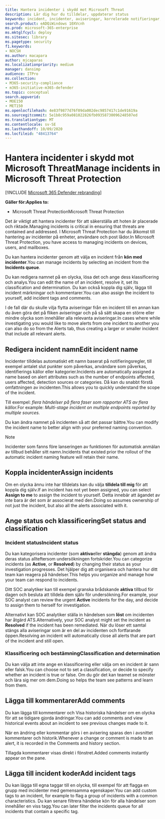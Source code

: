 ```yaml
---
title: Hantera incidenter i skydd mot Microsoft Threat
description: Lär dig hur du tilldelar, uppdaterar status
keywords: incident, incidenter, aviseringar, korrelerade notifieringar, tilldela, uppdatera, status, hantera, klassificering, Microsoft, 365, m365
search.product: eADQiWindows 10XVcnh
ms.prod: microsoft-365-enterprise
ms.mktglfcycl: deploy
ms.sitesec: library
ms.pagetype: security
f1.keywords:
- NOCSH
ms.author: macapara
author: mjcaparas
ms.localizationpriority: medium
manager: dansimp
audience: ITPro
ms.collection:
- M365-security-compliance
- m365-initiative-m365-defender
ms.topic: conceptual
search.appverid:
- MOE150
- MET150
ms.openlocfilehash: 4e83f9877d76f09da002dec9857417c1de91619a
ms.sourcegitcommit: 5e1b8c959a081022826fb09358730096248507ed
ms.translationtype: MT
ms.contentlocale: sv-SE
ms.lasthandoff: 10/09/2020
ms.locfileid: "48413764"
---
```

# <a name="manage-incidents-in-microsoft-threat-protection"></a><span data-ttu-id="b160c-104">Hantera incidenter i skydd mot Microsoft Threat</span><span class="sxs-lookup"><span data-stu-id="b160c-104">Manage incidents in Microsoft Threat Protection</span></span>

[!INCLUDE [Microsoft 365 Defender rebranding](../includes/microsoft-defender.md)]


<span data-ttu-id="b160c-105">**Gäller för:**</span><span class="sxs-lookup"><span data-stu-id="b160c-105">**Applies to:**</span></span>
- <span data-ttu-id="b160c-106">Microsoft Threat Protection</span><span class="sxs-lookup"><span data-stu-id="b160c-106">Microsoft Threat Protection</span></span>



<span data-ttu-id="b160c-107">Det är viktigt att hantera incidenter för att säkerställa att hoten är placerade och riktade.</span><span class="sxs-lookup"><span data-stu-id="b160c-107">Managing incidents is critical in ensuring that threats are contained and addressed.</span></span> <span data-ttu-id="b160c-108">I Microsoft Threat Protection har du åtkomst till hantering av incidenter på enheter, användare och post lådor.</span><span class="sxs-lookup"><span data-stu-id="b160c-108">In Microsoft Threat Protection, you have access to managing incidents on devices, users, and mailboxes.</span></span> 


<span data-ttu-id="b160c-109">Du kan hantera incidenter genom att välja en incident från **kön med incidenter**.</span><span class="sxs-lookup"><span data-stu-id="b160c-109">You can manage incidents by selecting an incident from the **Incidents queue**.</span></span> 

<span data-ttu-id="b160c-110">Du kan redigera namnet på en olycka, lösa det och ange dess klassificering och analys.</span><span class="sxs-lookup"><span data-stu-id="b160c-110">You can edit the name of an incident, resolve it, set its classification and determination.</span></span> <span data-ttu-id="b160c-111">Du kan också koppla dig själv, lägga till incident märkningar och kommentarer.</span><span class="sxs-lookup"><span data-stu-id="b160c-111">You can also assign the incident to yourself, add incident tags and comments.</span></span>

<span data-ttu-id="b160c-112">I de fall där du skulle vilja flytta aviseringar från en incident till en annan kan du även göra det på fliken aviseringar och på så sätt skapa en större eller mindre olycka som innehåller alla relevanta aviseringar.</span><span class="sxs-lookup"><span data-stu-id="b160c-112">In cases where while investigating you would like to move alerts from one incident to another you can also do so from the Alerts tab, thus creating a larger or smaller incident that include all relevant alerts.</span></span>

## <a name="edit-incident-name"></a><span data-ttu-id="b160c-113">Redigera incident namn</span><span class="sxs-lookup"><span data-stu-id="b160c-113">Edit incident name</span></span>
<span data-ttu-id="b160c-114">Incidenter tilldelas automatiskt ett namn baserat på notifieringsregler, till exempel antalet slut punkter som påverkas, användare som påverkas, identifierings källor eller kategorier.</span><span class="sxs-lookup"><span data-stu-id="b160c-114">Incidents are automatically assigned a name based on alert attributes such as the number of endpoints affected, users affected, detection sources or categories.</span></span> <span data-ttu-id="b160c-115">Då kan du snabbt förstå omfattningen av incidenten.</span><span class="sxs-lookup"><span data-stu-id="b160c-115">This allows you to quickly understand the scope of the incident.</span></span>

<span data-ttu-id="b160c-116">Till exempel: *flera händelser på flera faser som rapporter ATS av flera källor.*</span><span class="sxs-lookup"><span data-stu-id="b160c-116">For example: *Multi-stage incident on multiple endpoints reported by multiple sources.*</span></span>

<span data-ttu-id="b160c-117">Du kan ändra namnet på incidenten så att det passar bättre.</span><span class="sxs-lookup"><span data-stu-id="b160c-117">You can modify the incident name to better align with your preferred naming convention.</span></span>

> [!NOTE]
> <span data-ttu-id="b160c-118">Incidenter som fanns före lanseringen av funktionen för automatisk anmälan av tillbud behåller sitt namn.</span><span class="sxs-lookup"><span data-stu-id="b160c-118">Incidents that existed prior the rollout of the automatic incident naming feature will retain their name.</span></span>



## <a name="assign-incidents"></a><span data-ttu-id="b160c-119">Koppla incidenter</span><span class="sxs-lookup"><span data-stu-id="b160c-119">Assign incidents</span></span>
<span data-ttu-id="b160c-120">Om en olycka ännu inte har tilldelats kan du välja **tilldela till mig** för att koppla dig själv.</span><span class="sxs-lookup"><span data-stu-id="b160c-120">If an incident has not yet been assigned, you can select **Assign to me** to assign the incident to yourself.</span></span> <span data-ttu-id="b160c-121">Detta innebär att ägandet av inte bara är det som är associerat med den.</span><span class="sxs-lookup"><span data-stu-id="b160c-121">Doing so assumes ownership of not just the incident, but also all the alerts associated with it.</span></span>

## <a name="set-status-and-classification"></a><span data-ttu-id="b160c-122">Ange status och klassificering</span><span class="sxs-lookup"><span data-stu-id="b160c-122">Set status and classification</span></span>
### <a name="incident-status"></a><span data-ttu-id="b160c-123">Incident status</span><span class="sxs-lookup"><span data-stu-id="b160c-123">Incident status</span></span>
<span data-ttu-id="b160c-124">Du kan kategorisera incidenter (som **aktiva**eller **stängda**) genom att ändra deras status allteftersom undersökningen fortskrider.</span><span class="sxs-lookup"><span data-stu-id="b160c-124">You can categorize incidents (as **Active**, or **Resolved**) by changing their status as your investigation progresses.</span></span> <span data-ttu-id="b160c-125">Det hjälper dig att organisera och hantera hur ditt team kan reagera på händelser.</span><span class="sxs-lookup"><span data-stu-id="b160c-125">This helps you organize and manage how your team can respond to incidents.</span></span>

<span data-ttu-id="b160c-126">Ditt SOC analytiker kan till exempel granska brådskande **aktiva** tillbud för dagen och besluta att tilldela dem själv för undersökning.</span><span class="sxs-lookup"><span data-stu-id="b160c-126">For example, your SOC analyst can review the urgent **Active** incidents for the day, and decide to assign them to herself for investigation.</span></span>

<span data-ttu-id="b160c-127">Alternativt kan SOC analytiker ställa in händelsen som **löst** om incidenten har åtgärd ATS.</span><span class="sxs-lookup"><span data-stu-id="b160c-127">Alternatively, your SOC analyst might set the incident as **Resolved** if the incident has been remediated.</span></span> <span data-ttu-id="b160c-128">När du löser ett samtal stängs alla aviseringar som är en del av incidenten och fortfarande öppen.</span><span class="sxs-lookup"><span data-stu-id="b160c-128">Resolving an incident will automatically close all alerts that are part of the incident and still open.</span></span> 

### <a name="classification-and-determination"></a><span data-ttu-id="b160c-129">Klassificering och bestämning</span><span class="sxs-lookup"><span data-stu-id="b160c-129">Classification and determination</span></span>
<span data-ttu-id="b160c-130">Du kan välja att inte ange en klassificering eller välja om en incident är sann eller falsk.</span><span class="sxs-lookup"><span data-stu-id="b160c-130">You can choose not to set a classification, or decide to specify whether an incident is true or false.</span></span> <span data-ttu-id="b160c-131">Om du gör det kan teamet se mönster och lära sig mer om dem.</span><span class="sxs-lookup"><span data-stu-id="b160c-131">Doing so helps the team see patterns and learn from them.</span></span> 

## <a name="add-comments"></a><span data-ttu-id="b160c-132">Lägga till kommentarer</span><span class="sxs-lookup"><span data-stu-id="b160c-132">Add comments</span></span>
<span data-ttu-id="b160c-133">Du kan lägga till kommentarer och Visa historiska händelser om en olycka för att se tidigare gjorda ändringar.</span><span class="sxs-lookup"><span data-stu-id="b160c-133">You can add comments and view historical events about an incident to see previous changes made to it.</span></span>

<span data-ttu-id="b160c-134">När en ändring eller kommentar görs i en avisering sparas den i avsnittet kommentarer och historik.</span><span class="sxs-lookup"><span data-stu-id="b160c-134">Whenever a change or comment is made to an alert, it is recorded in the Comments and history section.</span></span>

<span data-ttu-id="b160c-135">Tillagda kommentarer visas direkt i fönstret.</span><span class="sxs-lookup"><span data-stu-id="b160c-135">Added comments instantly appear on the pane.</span></span>

## <a name="add-incident-tags"></a><span data-ttu-id="b160c-136">Lägga till incident koder</span><span class="sxs-lookup"><span data-stu-id="b160c-136">Add incident tags</span></span>
<span data-ttu-id="b160c-137">Du kan lägga till egna taggar till en olycka, till exempel för att flagga en grupp med incidenter med gemensamma egenskaper.</span><span class="sxs-lookup"><span data-stu-id="b160c-137">You can add custom tags to an incident, for example to flag a group of incidents with a common characteristics.</span></span> <span data-ttu-id="b160c-138">Du kan senare filtrera händelse kön för alla händelser som innehåller en viss tagg.</span><span class="sxs-lookup"><span data-stu-id="b160c-138">You can later filter the incidents queue for all incidents that contain a specific tag.</span></span>
